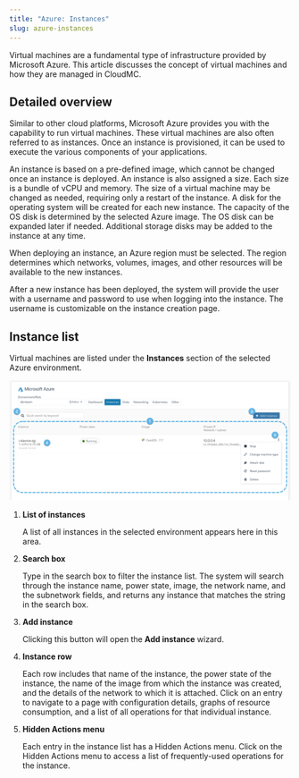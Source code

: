 ```yaml
---
title: "Azure: Instances"
slug: azure-instances
---
```



Virtual machines are a fundamental type of infrastructure provided by Microsoft Azure. This article discusses the concept of virtual machines and how they are managed in CloudMC.

## Detailed overview

Similar to other cloud platforms, Microsoft Azure provides you with the capability to run virtual machines. These virtual machines are also often referred to as instances. Once an instance is provisioned, it can be used to execute the various components of your applications.

An instance is based on a pre-defined image, which cannot be changed once an instance is deployed. An instance is also assigned a size. Each size is a bundle of vCPU and memory. The size of a virtual machine may be changed as needed, requiring only a restart of the instance. A disk for the operating system will be created for each new instance. The capacity of the OS disk is determined by the selected Azure image. The OS disk can be expanded later if needed. Additional storage disks may be added to the instance at any time.

When deploying an instance, an Azure region must be selected. The region determines which networks, volumes, images, and other resources will be available to the new instances.

After a new instance has been deployed, the system will provide the user with a username and password to use when logging into the instance. The username is customizable on the instance creation page.

## Instance list

Virtual machines are listed under the **Instances** section of the selected Azure environment.

![A screenshot of the Azure Instance page, with numbered dots indicating features of interest](/assets/azure-instances-numdot.png)

1.  **List of instances**

    A list of all instances in the selected environment appears here in this area.

2.  **Search box**

    Type in the search box to filter the instance list. The system will search through the instance name, power state, image, the network name, and the subnetwork fields, and returns any instance that matches the string in the search box.

3.  **Add instance**

    Clicking this button will open the **Add instance** wizard.

4.  **Instance row**

    Each row includes that name of the instance, the power state of the instance, the name of the image from which the instance was created, and the details of the network to which it is attached. Click on an entry to navigate to a page with configuration details, graphs of resource consumption, and a list of all operations for that individual instance.

5.  **Hidden Actions menu**

    Each entry in the instance list has a Hidden Actions menu. Click on the Hidden Actions menu to access a list of frequently-used operations for the instance.


